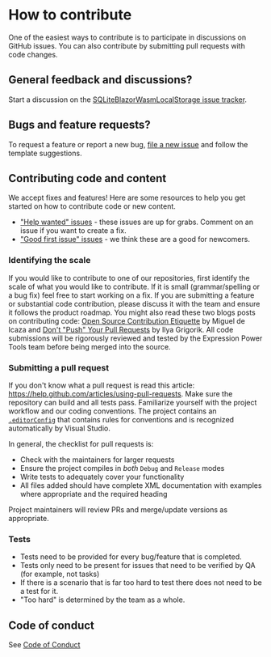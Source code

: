 # How to contribute

One of the easiest ways to contribute is to participate in discussions on GitHub issues. You can also contribute by submitting pull requests with code changes.

## General feedback and discussions?
Start a discussion on the [SQLiteBlazorWasmLocalStorage issue tracker](https://github.com/verinovatechnologies/SQLiteBlazorWasmLocalStorage/issues).

## Bugs and feature requests?
To request a feature or report a new bug, [file a new issue](https://github.com/verinovatechnologies/SQLiteBlazorWasmLocalStorage/issues/new/choose) and follow the template suggestions.

## Contributing code and content

We accept fixes and features! Here are some resources to help you get started on how to contribute code or new content.

* ["Help wanted" issues](https://github.com/verinovatechnologies/SQLiteBlazorWasmLocalStorage/labels/help%20wanted) - these issues are up for grabs. Comment on an issue if you want to create a fix.
* ["Good first issue" issues](https://github.com/verinovatechnologies/SQLiteBlazorWasmLocalStorage/labels/good%20first%20issue) - we think these are a good for newcomers.

### Identifying the scale

If you would like to contribute to one of our repositories, first identify the scale of what you would like to contribute. If it is small (grammar/spelling or a bug fix) feel 
free to start working on a fix. If you are submitting a feature or substantial code contribution, please discuss it with the team and ensure it follows the product roadmap. 
You might also read these two blogs posts on contributing code: [Open Source Contribution Etiquette](http://tirania.org/blog/archive/2010/Dec-31.html) by Miguel de Icaza 
and [Don't "Push" Your Pull Requests](https://www.igvita.com/2011/12/19/dont-push-your-pull-requests/) by Ilya Grigorik. All code submissions will be rigorously reviewed 
and tested by the Expression Power Tools team before being merged into the source.

### Submitting a pull request

If you don't know what a pull request is read this article: https://help.github.com/articles/using-pull-requests. Make sure the repository can build and all tests pass. 
Familiarize yourself with the project workflow and our coding conventions. The project contains an [`.editorConfig`](https://github.com/verinovatechnologies/SQLiteBlazorWasmLocalStorage/blob/main/SQLiteBlazorWasmLocalStorage/.editorconfig)
that contains rules for conventions and is recognized automatically by Visual Studio. 

In general, the checklist for pull requests is:

- Check with the maintainers for larger requests
- Ensure the project compiles in _both_ `Debug` and `Release` modes
- Write tests to adequately cover your functionality
- All files added should have complete XML documentation with examples where appropriate and the required heading

Project maintainers will review PRs and merge/update versions as appropriate.

### Tests

-  Tests need to be provided for every bug/feature that is completed.
-  Tests only need to be present for issues that need to be verified by QA (for example, not tasks)
-  If there is a scenario that is far too hard to test there does not need to be a test for it.
  - "Too hard" is determined by the team as a whole.

## Code of conduct

See [Code of Conduct](./CODE_OF_CONDUCT.md)
